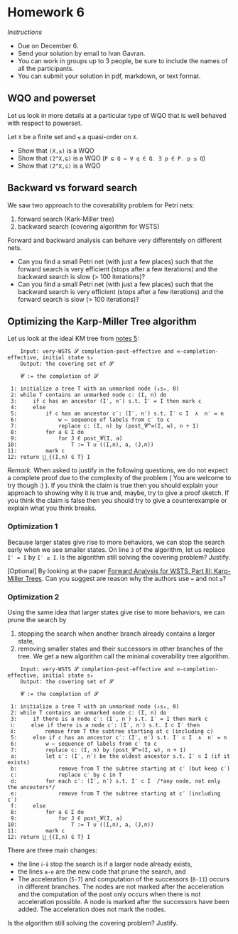 # Homework 6

_Instructions_
* Due on December 6.
* Send your solution by email to Ivan Gavran.
* You can work in groups up to 3 people, be sure to include the names of all the participants.
* You can submit your solution in pdf, markdown, or text format.


## WQO and powerset

Let us look in more details at a particular type of WQO that is well behaved with respect to powerset.

Let `X` be a finite set and `≤` a quasi-order on `X`.
* Show that `(X,≤)` is a WQO
* Show that `(2^X,⊑)` is a WQO (``P ⊑ Q ⇔ ∀ q ∈ Q. ∃ p ∈ P. p ≤ Q``)
* Show that `(2^X,⊆)` is a WQO


## Backward vs forward search

We saw two approach to the coverability problem for Petri nets:
1. forward search (Kark-Miller tree)
2. backward search (covering algorithm for WSTS)

Forward and backward analysis can behave very differentely on different nets.

* Can you find a small Petri net (with just a few places) such that the forward search is very efficient (stops after a few iterations) and the backward search is slow (> 100 iterations)?
* Can you find a small Petri net (with just a few places) such that the backward search is very efficient (stops after a few iterations) and the forward search is slow (> 100 iterations)?


## Optimizing the Karp-Miller Tree algorithm

Let us look at the ideal KM tree from [notes 5](https://github.com/dzufferey/dzufferey.github.io/blob/master/concurrency_theory_2017/notes_5.md):

```
    Input: very-WSTS 𝓢 completion-post-effective and ∞-completion-effective, initial state s₀
    Output: the covering set of 𝓢

    𝓒 := the completion of 𝓢

 1: initialize a tree T with an unmarked node (↓s₀, 0)
 2: while T contains an unmarked node c: (I, n) do
 3:     if c has an ancestor (I′, n′) s.t. I′ = I then mark c
 4:     else
 5:         if c has an ancestor c′: (I′, n′) s.t. I′ ⊂ I  ∧  n′ = n
 6:             w ← sequence of labels from c′ to c
 7:             replace c: (I, n) by (post_𝓒^∞(I, w), n + 1)
 8:         for a ∈ Σ do
 9:             for J ∈ post_𝓒(I, a)
10:                 T := T ∪ ((I,n), a, (J,n))
11:         mark c
12: return ⋃_{(I,n) ∈ T} I
```

_Remark._
When asked to justify in the following questions, we do not expect a complete proof due to the complexity of the problem ( You are welcome to try though :) ).
If you think the claim is true then you should explain your approach to showing why it is true and, maybe, try to give a proof sketch.
If you think the claim is false then you should try to give a counterexample or explain what you think breaks.

### Optimization 1

Because larger states give rise to more behaviors, we can stop the search early when we see smaller states.
On line `3` of the algorithm, let us replace `I′ = I` by `I′ ≥ I`.
Is the algorithm still solving the covering problem? Justify.
    
[Optional]
By looking at the paper [Forward Analysis for WSTS, Part III: Karp-Miller Trees](https://arxiv.org/abs/1710.07258).
Can you suggest are reason why the authors use `=` and not `≥`?


### Optimization 2


Using the same idea that larger states give rise to more behaviors, we can prune the search by
1. stopping the search when another branch already contains a larger state,
2. removing smaller states and their successors in other branches of the tree.
We get a new algorithm call the minimal coverability tree algorithm.

```
    Input: very-WSTS 𝓢 completion-post-effective and ∞-completion-effective, initial state s₀
    Output: the covering set of 𝓢

    𝓒 := the completion of 𝓢

 1: initialize a tree T with an unmarked node (↓s₀, 0)
 2: while T contains an unmarked node c: (I, n) do
 3:     if there is a node c′: (I′, n′) s.t. I′ = I then mark c
 ⅰ:     else if there is a node c′: (I′, n′) s.t. I ⊂ I′ then
 ⅱ:         remove from T the subtree starting at c (including c)
 5:     else if c has an ancestor c′: (I′, n′) s.t. I′ ⊂ I  ∧  n′ = n
 6:         w ← sequence of labels from c′ to c
 7:         replace c: (I, n) by (post_𝓒^∞(I, w), n + 1)
 a:         let c′: (I′, n′) be the oldest ancestor s.t. I′ ⊂ I (if it exists)
 b:             remove from T the subtree starting at c′ (but keep c′)
 c:             replace c′ by c in T
 d:         for each c′: (I′, n′) s.t. I′ ⊂ I  /*any node, not only the ancestors*/
 e:             remove from T the subtree starting at c′ (including c′)
 f:     else
 8:         for a ∈ Σ do
 9:             for J ∈ post_𝓒(I, a)
10:                 T := T ∪ ((I,n), a, (J,n))
11:         mark c
12: return ⋃_{(I,n) ∈ T} I
```

There are three main changes:
* the line `ⅰ-ⅱ` stop the search is if a larger node already exists,
* the lines `a-e` are the new code that prune the search, and
* The acceleration (`5-7`) and computation of the successors (`8-11`) occurs in different branches.
  The nodes are not marked after the acceleration and the computation of the post only occurs when there is not acceleration possible.
  A node is marked after the successors have been added.
  The acceleration does not mark the nodes.

Is the algorithm still solving the covering problem? Justify.

